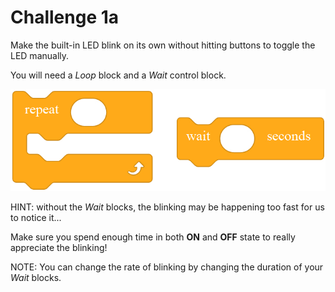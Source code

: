 Challenge 1a
===

Make the built-in LED blink on its own without hitting buttons to toggle the LED manually.

You will need a *Loop* block and a *Wait* control block.

![](images/blocksforblink.jpg)

HINT: without the *Wait* blocks, the blinking may be happening too fast for us to notice it...

Make sure you spend enough time in both **ON** and **OFF** state to really appreciate the blinking!

NOTE: You can change the rate of blinking by changing the duration of your *Wait* blocks.